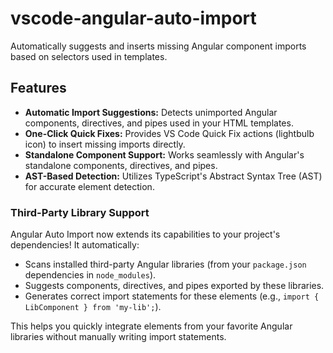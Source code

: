 # vscode-angular-auto-import
Automatically suggests and inserts missing Angular component imports based on selectors used in templates.

## Features

*   **Automatic Import Suggestions:** Detects unimported Angular components, directives, and pipes used in your HTML templates.
*   **One-Click Quick Fixes:** Provides VS Code Quick Fix actions (lightbulb icon) to insert missing imports directly.
*   **Standalone Component Support:** Works seamlessly with Angular's standalone components, directives, and pipes.
*   **AST-Based Detection:** Utilizes TypeScript's Abstract Syntax Tree (AST) for accurate element detection.

### Third-Party Library Support

Angular Auto Import now extends its capabilities to your project's dependencies! It automatically:

*   Scans installed third-party Angular libraries (from your `package.json` dependencies in `node_modules`).
*   Suggests components, directives, and pipes exported by these libraries.
*   Generates correct import statements for these elements (e.g., `import { LibComponent } from 'my-lib';`).

This helps you quickly integrate elements from your favorite Angular libraries without manually writing import statements.